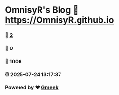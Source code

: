 # OmnisyR's Blog :link: https://OmnisyR.github.io 
### :page_facing_up: [2](https://OmnisyR.github.io/tag.html) 
### :speech_balloon: 0 
### :hibiscus: 1006 
### :alarm_clock: 2025-07-24 13:17:37 
### Powered by :heart: [Gmeek](https://github.com/Meekdai/Gmeek)
